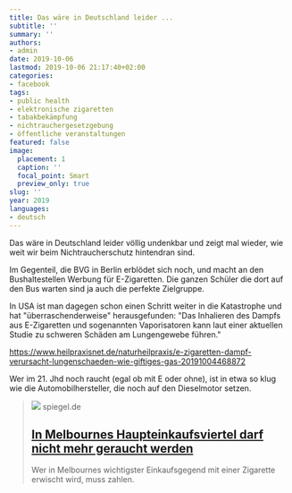 ```yaml
---
title: Das wäre in Deutschland leider ...
subtitle: ''
summary: ''
authors:
- admin
date: 2019-10-06
lastmod: 2019-10-06 21:17:40+02:00
categories:
- facebook
tags:
- public health
- elektronische zigaretten
- tabakbekämpfung
- nichtrauchergesetzgebung
- öffentliche veranstaltungen
featured: false
image:
  placement: 1
  caption: ''
  focal_point: Smart
  preview_only: true
slug: ''
year: 2019
languages:
- deutsch
---
```


Das wäre in Deutschland leider völlig undenkbar und zeigt mal wieder, wie weit wir beim Nichtraucherschutz hintendran sind. 

Im Gegenteil, die BVG in Berlin erblödet sich noch, und macht an den Bushaltestellen Werbung für E-Zigaretten. Die ganzen Schüler die dort auf den Bus warten sind ja auch die perfekte Zielgruppe. 

In USA ist man dagegen schon einen Schritt weiter in die Katastrophe und hat "überraschenderweise" herausgefunden: "Das Inhalieren des Dampfs aus E-Zigaretten und sogenannten Vaporisatoren kann laut einer aktuellen Studie zu schweren Schäden am Lungengewebe führen."

https://www.heilpraxisnet.de/naturheilpraxis/e-zigaretten-dampf-verursacht-lungenschaeden-wie-giftiges-gas-20191004468872

Wer im 21. Jhd noch raucht (egal ob mit E oder ohne), ist in etwa so klug wie die Automobilhersteller, die noch auf den Dieselmotor setzen.
> [![](https://cdn.prod.www.spiegel.de/images/5b75e3f9-0001-0004-0000-000001475964_w1200_r1.778_fpx52_fpy50.jpg)](https://www.spiegel.de/panorama/gesellschaft/melbourne-rauchverbot-in-haupteinkaufsviertel-a-1289971.html)
> spiegel.de
> ## [In Melbournes Haupteinkaufsviertel darf nicht mehr geraucht werden](https://www.spiegel.de/panorama/gesellschaft/melbourne-rauchverbot-in-haupteinkaufsviertel-a-1289971.html)
>
>Wer in Melbournes wichtigster Einkaufsgegend mit einer Zigarette erwischt wird, muss zahlen.